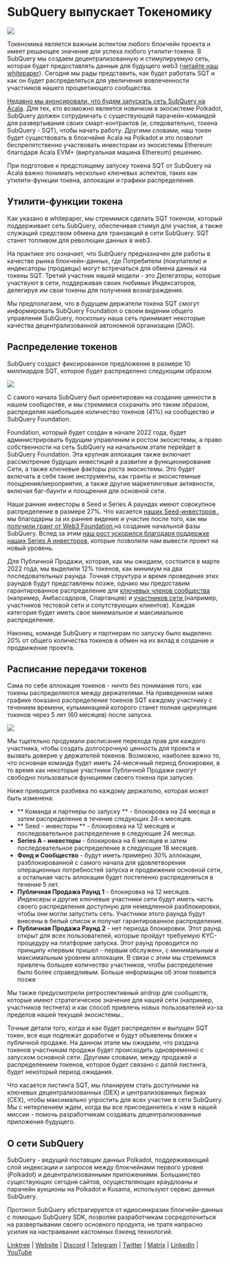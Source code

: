 # SubQuery выпускает Токеномику

![](https://miro.medium.com/max/1400/1*e42FM0TsNgOM3VacoctOzQ.png)

Токеномика является важным аспектом любого блокчейн проекта и имеет решающее значение для успеха любого утилити-токена. В SubQuery мы создаем децентрализованную и стимулируемую сеть, которая будет предоставлять данные для будущего web3 ([читайте наш whitepaper](https://static.subquery.network/whitepaper.pdf)). Сегодня мы рады представить, как будет работать SQT и как он будет распределяться для увеличения вовлеченности участников нашего процветающего сообщества.

[Недавно мы анонсировали, что будем запускать сеть SubQuery на Acala](https://subquery.medium.com/the-subquery-network-to-launch-on-acala-decentralising-polkadots-leading-data-indexing-service-8203d686128e). Для тех, кто возможно является новичком в экосистеме Polkadot, SubQuery должен сотрудничать с существующей парачейн-командой для развертывания своих смарт-контрактов (и, следовательно, токена SubQuery - SQT), чтобы начать работу. Другими словами, наш токен будет существовать в блокчейне Acala на Polkadot и это позволит беспрепятственно участвовать инвесторам из экосистемы Ethereum благодаря Acala EVM+ (виртуальная машина Ethereum) решению.

При подготовке к предстоящему запуску токена SQT от SubQuery на Acala важно понимать несколько ключевых аспектов, таких как утилити-функции токена, аллокации и графики распределения.

## Утилити-функции токена

Как указано в whitepaper, мы стремимся сделать SQT токеном, который поддерживает сеть SubQuery, обеспечивая стимул для участия, а также служащий средством обмена для транзакций в сети SubQuery. SQT станет топливом для революции данных в web3.

На практике это означает, что SubQuery предназначен для работы в качестве рынка блокчейн-данных, где Потребители (покупатели) и индексаторы (продавцы) могут встречаться для обмена данных на токены SQT. Третий участник нашей модели - это Делегаторы, которые участвуют в сети, поддерживая своих любимых Индексаторов, делегируя им свои токены для получения вознаграждения.

Мы предполагаем, что в будущем держатели токена SQT смогут информировать SubQuery Foundation о своем видении общего управления SubQuery, поскольку наша сеть принимает некоторые качества децентрализованной автономной организации (DAO).

## Распределение токенов

SubQuery создаст фиксированное предложение в размере 10 миллиардов SQT, которое будет распределено следующим образом.

![](https://miro.medium.com/max/1400/0*eG2TM3J0NZDaT14m)

С самого начала SubQuery был ориентирован на создание ценности в нашем сообществе, и мы стремимся сохранить это таким образом, распределяя наибольшее количество токенов (41%) на сообщество и SubQuery Foundation.

Foundation, который будет создан в начале 2022 года, будет администрировать будущим управленим и ростом экосистемы, а право собственности на сеть SubQuery на начальном этапе перейдет в SubQuery Foundation. Эта крупная аллокация также включает рассмотрение будущих инвестиций в развитие и функционирование Сети, а также ключевые факторы роста экосистемы. Это будет включать в себя такие инструменты, как гранты и экосистемные поощрения/мероприятия, а также другие маркетинговые активности, включая баг-баунти и поощрения для основной сети.

Наши ранние инвесторы в Seed и Series A раундах имеют совокупное распределение в размере 27%. Что касается [ наших Seed-инвесторов ](https://subquery.medium.com/subquery-raises-1-8m-seed-round-for-future-expansion-3348c1f2a931), мы благодарны за их раннее видение и участие после того, как мы [ получили грант от Web3 Foundation ](https://subquery.medium.com/subquery-delivers-its-open-source-sdk-following-a-web3-foundation-grant-20da26ae87f) на создание начальной фазы SubQuery. Вслед за этим [ наш рост ускорился благодаря поддержке наших Series A инвесторов](https://subquery.medium.com/series-a-1abed6c1c2af), которые позволили нам вывести проект на новый уровень.

Для Публичной Продажи, которая, как мы ожидаем, состоится в марте 2022 года, мы выделили 12% токенов, как минимум на два последовательных раунда. Точная структура и время проведения этих раундов будут представлены позже, однако мы предоставим гарантированное распределение для [ ключевых членов сообщества ](https://subquery.medium.com/introducing-the-subquery-ambassador-program-aa82613ab804) (например, Амбассадоров, Спартанцев) и [ участников сети ](https://subquery.medium.com/subquery-extends-invitation-to-indexing-community-348fb2f589e1) (например, участников тестовой сети и сопутствующих клиентов). Каждая категория будет иметь свое минимальное и максимальное распределение.

Наконец, команде SubQuery и партнерам по запуску было выделено 20% от общего количества токенов в обмен на их вклад в создание и продвижение проекта.

## Расписание передачи токенов

Сама по себе аллокация токенов - ничто без понимания того, как токены распределяются между держателями. На приведенном ниже графике показано распределение токенов SQT каждому участнику с течением времени, кульминацией которого станет полная циркуляция токенов через 5 лет (60 месяцев) после запуска.

![](https://miro.medium.com/max/1400/0*mfIBkH4SjFZgGuIq)

Мы тщательно продумали расписание перехода прав для каждого участника, чтобы создать долгосрочную ценность для проекта и вызвать доверие у держателей токенов. Возможно, наиболее важно то, что основная команда будет иметь 24-месячный период блокировки, в то время как некоторые участники Публичной Продажи смогут свободно пользоваться функциями своего токена при запуске.

Ниже приводится разбивка по каждому держателю, которая может быть изменена:

-  ** Команда и партнеры по запуску ** - блокировка на 24 месяца и затем распределение в течение следующих 24-х месяцев.
-  ** Seed - инвесторы ** - блокировка на 12 месяцев и последовательное распределение в следующие 24 месяца.
-  **Series A - инвесторы** - блокировка на 6 месяцев и затем последовательное распределение в следующие 18 месяцев.
-  **Фонд и Сообщество** - будут иметь примерно 30% аллокации, разблокированной с самого начала для удовлетворения операционных потребностей запуска и продвижения основной сети, а остальная часть аллокации будет постепенно распределяться в течение 5 лет.
-  **Публичная Продажа Раунд 1** - блокировка на 12 месяцев. Индексеры и другие ключевые участники сети будут иметь часть своего распределения доступную для немедленной разблокировки, чтобы они могли запустить сеть. Участники этого раунда будут внесены в белый список и получат гарантированное распределение.
-  **Публичная Продажа Раунд 2** - нет периода блокировки. Этот раунд открыт для всех пользователей, которые пройдут требуемую KYC-процедуру на платформе запуска. Этот раунд проводится по принципу «первым пришел - первым обслужен», с минимальным и максимальным уровнем аллокации. В связи с этим мы стремимся привлечь большее количество участников, чтобы распределение было более справедливым. Больше информации об этом появится позже

Мы также предусмотрели ретроспективный airdrop для сообществ, которые имеют стратегическое значение для нашей сети (например, участников тестнета) и как способ привлечь новых пользователей из-за пределов нашей текущей экосистемы..

Точные детали того, когда и как будет распределен и выпущен SQT токен, все еще подлежат доработке и будут объявлены ближе к публичной продаже. На данном этапе мы ожидаем, что раздача токенов участникам продажи будет происходить одновременно с запуском основной сети. Другими словами, между продажей и распределением токенов, которое будет связано с датой листинга, будет некоторый период ожидания.

Что касается листинга SQT, мы планируем стать доступными на ключевых децентрализованных (DEX) и централизованных биржах (CEX), чтобы максимально упростить для всех участие в сети SubQuery. Мы с нетерпением ждем, когда вы все присоединитесь к нам в нашей миссии - помочь разработчикам создавать децентрализованные приложения будущего.

## О сети SubQuery

SubQuery - ведущий поставщик данных Polkadot, поддерживающий слой индексации и запросов между блокчейнами первого уровня (Polkadot) и децентрализованными приложениями. Большинство существующих сегодня сайтов, осуществляющих краудлоаны и парачейн аукционы на Polkadot и Kusama, используют сервис данных SubQuery.

Протокол SubQuery абстрагируется от идиосинкразии блокчейн-данных с помощью SubQuery SDK, позволяя разработчикам сосредоточиться на развертывании своего основного продукта, не тратя напрасно усилия на настраивание кастомных бэкенд технологий.

​​​​[Linktree](https://linktr.ee/subquerynetwork) | [Website](https://subquery.network/) | [Discord](https://discord.com/invite/78zg8aBSMG) | [Telegram](https://t.me/subquerynetwork) | [Twitter](https://twitter.com/subquerynetwork) | [Matrix](https://matrix.to/#/#subquery:matrix.org) | [LinkedIn](https://www.linkedin.com/company/subquery) | [YouTube](https://www.youtube.com/channel/UCi1a6NUUjegcLHDFLr7CqLw)
